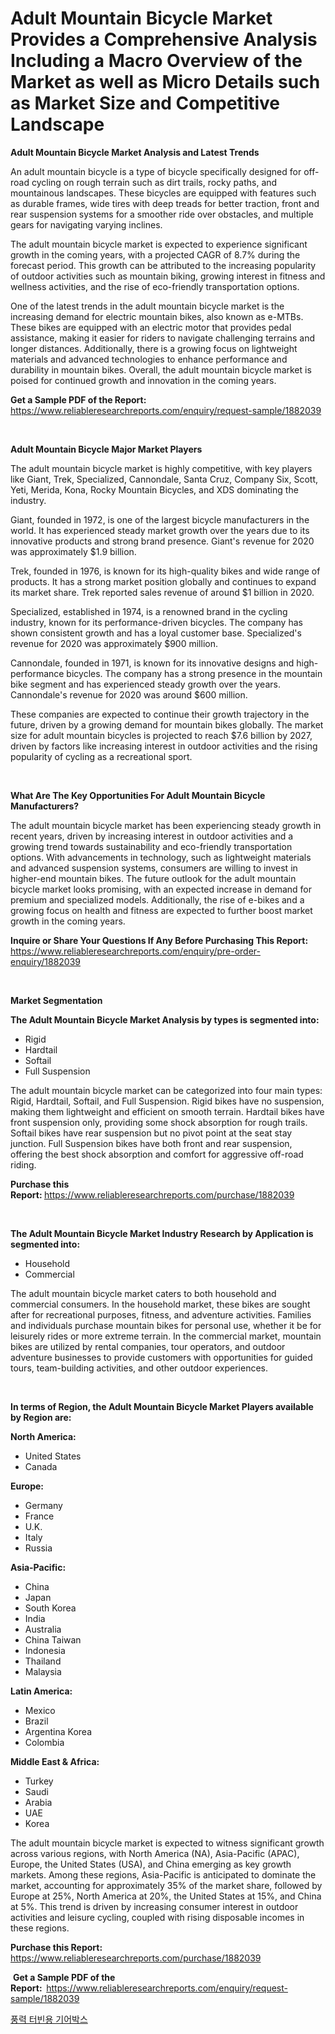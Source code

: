 <p><h1>Adult Mountain Bicycle Market Provides a Comprehensive Analysis Including a Macro Overview of the Market as well as Micro Details such as Market Size and Competitive Landscape</h1></p><p><strong>Adult Mountain Bicycle Market Analysis and Latest Trends</strong></p>
<p><p>An adult mountain bicycle is a type of bicycle specifically designed for off-road cycling on rough terrain such as dirt trails, rocky paths, and mountainous landscapes. These bicycles are equipped with features such as durable frames, wide tires with deep treads for better traction, front and rear suspension systems for a smoother ride over obstacles, and multiple gears for navigating varying inclines.</p><p>The adult mountain bicycle market is expected to experience significant growth in the coming years, with a projected CAGR of 8.7% during the forecast period. This growth can be attributed to the increasing popularity of outdoor activities such as mountain biking, growing interest in fitness and wellness activities, and the rise of eco-friendly transportation options.</p><p>One of the latest trends in the adult mountain bicycle market is the increasing demand for electric mountain bikes, also known as e-MTBs. These bikes are equipped with an electric motor that provides pedal assistance, making it easier for riders to navigate challenging terrains and longer distances. Additionally, there is a growing focus on lightweight materials and advanced technologies to enhance performance and durability in mountain bikes. Overall, the adult mountain bicycle market is poised for continued growth and innovation in the coming years.</p></p>
<p><strong>Get a Sample PDF of the Report:&nbsp;</strong> <a href="https://www.reliableresearchreports.com/enquiry/request-sample/1882039">https://www.reliableresearchreports.com/enquiry/request-sample/1882039</a></p>
<p>&nbsp;</p>
<p><strong>Adult Mountain Bicycle Major Market Players</strong></p>
<p><p>The adult mountain bicycle market is highly competitive, with key players like Giant, Trek, Specialized, Cannondale, Santa Cruz, Company Six, Scott, Yeti, Merida, Kona, Rocky Mountain Bicycles, and XDS dominating the industry. </p><p>Giant, founded in 1972, is one of the largest bicycle manufacturers in the world. It has experienced steady market growth over the years due to its innovative products and strong brand presence. Giant's revenue for 2020 was approximately $1.9 billion.</p><p>Trek, founded in 1976, is known for its high-quality bikes and wide range of products. It has a strong market position globally and continues to expand its market share. Trek reported sales revenue of around $1 billion in 2020.</p><p>Specialized, established in 1974, is a renowned brand in the cycling industry, known for its performance-driven bicycles. The company has shown consistent growth and has a loyal customer base. Specialized's revenue for 2020 was approximately $900 million.</p><p>Cannondale, founded in 1971, is known for its innovative designs and high-performance bicycles. The company has a strong presence in the mountain bike segment and has experienced steady growth over the years. Cannondale's revenue for 2020 was around $600 million.</p><p>These companies are expected to continue their growth trajectory in the future, driven by a growing demand for mountain bikes globally. The market size for adult mountain bicycles is projected to reach $7.6 billion by 2027, driven by factors like increasing interest in outdoor activities and the rising popularity of cycling as a recreational sport.</p></p>
<p>&nbsp;</p>
<p><strong>What Are The Key Opportunities For Adult Mountain Bicycle Manufacturers?</strong></p>
<p><p>The adult mountain bicycle market has been experiencing steady growth in recent years, driven by increasing interest in outdoor activities and a growing trend towards sustainability and eco-friendly transportation options. With advancements in technology, such as lightweight materials and advanced suspension systems, consumers are willing to invest in higher-end mountain bikes. The future outlook for the adult mountain bicycle market looks promising, with an expected increase in demand for premium and specialized models. Additionally, the rise of e-bikes and a growing focus on health and fitness are expected to further boost market growth in the coming years.</p></p>
<p><strong>Inquire or Share Your Questions If Any Before Purchasing This Report:</strong> <a href="https://www.reliableresearchreports.com/enquiry/pre-order-enquiry/1882039">https://www.reliableresearchreports.com/enquiry/pre-order-enquiry/1882039</a></p>
<p>&nbsp;</p>
<p><strong>Market Segmentation</strong></p>
<p><strong>The Adult Mountain Bicycle Market Analysis by types is segmented into:</strong></p>
<p><ul><li>Rigid</li><li>Hardtail</li><li>Softail</li><li>Full Suspension</li></ul></p>
<p><p>The adult mountain bicycle market can be categorized into four main types: Rigid, Hardtail, Softail, and Full Suspension. Rigid bikes have no suspension, making them lightweight and efficient on smooth terrain. Hardtail bikes have front suspension only, providing some shock absorption for rough trails. Softail bikes have rear suspension but no pivot point at the seat stay junction. Full Suspension bikes have both front and rear suspension, offering the best shock absorption and comfort for aggressive off-road riding.</p></p>
<p><strong>Purchase this Report:&nbsp;</strong><a href="https://www.reliableresearchreports.com/purchase/1882039">https://www.reliableresearchreports.com/purchase/1882039</a></p>
<p>&nbsp;</p>
<p><strong>The Adult Mountain Bicycle Market Industry Research by Application is segmented into:</strong></p>
<p><ul><li>Household</li><li>Commercial</li></ul></p>
<p><p>The adult mountain bicycle market caters to both household and commercial consumers. In the household market, these bikes are sought after for recreational purposes, fitness, and adventure activities. Families and individuals purchase mountain bikes for personal use, whether it be for leisurely rides or more extreme terrain. In the commercial market, mountain bikes are utilized by rental companies, tour operators, and outdoor adventure businesses to provide customers with opportunities for guided tours, team-building activities, and other outdoor experiences.</p></p>
<p>&nbsp;</p>
<p><strong>In terms of Region, the Adult Mountain Bicycle Market Players available by Region are:</strong></p>
<p>
    <p> <strong> North America: </strong>
        <ul>
            <li>United States</li>
            <li>Canada</li>
        </ul>
        </p> 
    <p> <strong> Europe: </strong>
        <ul>
            <li>Germany</li>
            <li>France</li>
            <li>U.K.</li>
            <li>Italy</li>
            <li>Russia</li>
        </ul>
        </p> 
    <p> <strong> Asia-Pacific: </strong>
        <ul>
            <li>China</li>
            <li>Japan</li>
            <li>South Korea</li>
            <li>India</li>
            <li>Australia</li>
            <li>China Taiwan</li>
            <li>Indonesia</li>
            <li>Thailand</li>
            <li>Malaysia</li>
        </ul>
        </p> 
    <p> <strong> Latin America: </strong>
        <ul>
            <li>Mexico</li>
            <li>Brazil</li>
            <li>Argentina Korea</li>
            <li>Colombia</li>
        </ul>
        </p> 
    <p> <strong> Middle East & Africa: </strong>
        <ul>
            <li>Turkey</li>
            <li>Saudi</li>
            <li>Arabia</li>
            <li>UAE</li>
            <li>Korea</li>
        </ul>
    </p>
    </p>
<p><p>The adult mountain bicycle market is expected to witness significant growth across various regions, with North America (NA), Asia-Pacific (APAC), Europe, the United States (USA), and China emerging as key growth markets. Among these regions, Asia-Pacific is anticipated to dominate the market, accounting for approximately 35% of the market share, followed by Europe at 25%, North America at 20%, the United States at 15%, and China at 5%. This trend is driven by increasing consumer interest in outdoor activities and leisure cycling, coupled with rising disposable incomes in these regions.</p></p>
<p><strong>Purchase this Report: </strong><a href="https://www.reliableresearchreports.com/purchase/1882039">https://www.reliableresearchreports.com/purchase/1882039</a></p>
<p>&nbsp;<strong>Get a Sample PDF of the Report:&nbsp;&nbsp;</strong><a href="https://www.reliableresearchreports.com/enquiry/request-sample/1882039">https://www.reliableresearchreports.com/enquiry/request-sample/1882039</a></p>
<p><strong></strong></p>
<p><p><a href="https://github.com/hzumrdvas204296/Market-Research-Report-List-1/blob/main/48846355813.md">풍력 터빈용 기어박스</a></p></p>